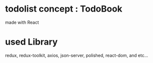 # todolist concept : TodoBook
made with React

# used Library
redux, redux-toolkit, axios, json-server, polished, react-dom, and etc...
